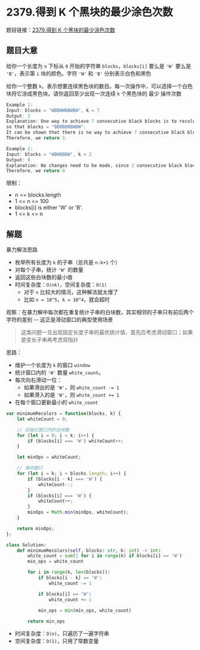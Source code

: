 # 2379.得到 K 个黑块的最少涂色次数

题目链接：[2379.得到 K 个黑块的最少涂色次数](https://leetcode.cn/problems/minimum-recolors-to-get-k-consecutive-black-blocks/)

## 题目大意

给你一个长度为 `n` 下标从 `0` 开始的字符串 `blocks`，`blocks[i]` 要么是 `'W'` 要么是 `'B'`，表示第 `i` 块的颜色。字符 `'W'` 和 `'B'` 分别表示白色和黑色

给你一个整数 `k`，表示想要连续黑色块的数目。每一次操作中，可以选择一个白色块将它涂成黑色块。请你返回至少出现一次连续 `k` 个黑色块的 最少 操作次数

```js
Example 1:
Input: blocks = "WBBWWBBWBW", k = 7
Output: 3
Explanation: One way to achieve 7 consecutive black blocks is to recolor the 0th, 3rd, and 4th blocks
so that blocks = "BBBBBBBWBW". 
It can be shown that there is no way to achieve 7 consecutive black blocks in less than 3 operations.
Therefore, we return 3.

Example 2:
Input: blocks = "WBWBBBW", k = 2
Output: 0
Explanation: No changes need to be made, since 2 consecutive black blocks already exist.
Therefore, we return 0
```

限制：
- n == blocks.length
- 1 <= n <= 100
- blocks[i] is either 'W' or 'B'.
- 1 <= k <= n

## 解题

暴力解法思路
- 枚举所有长度为 `k` 的子串（总共是 `n-k+1` 个）
- 对每个子串，统计 `'W'` 的数量
- 返回这些白块数的最小值
- 时间复杂度：`O(nk)`，空间复杂度：`O(1)`
  - 对于 `n` 比较大的情况，这种解法就太慢了
  - 比如 `n = 10^5`，`k = 10^4`，就会超时

观察：在暴力解中每次都在重复统计子串的白块数，其实相邻的子串只有前后两个字符的差别 -- 这正是滑动窗口的典型使用场景

> 这类问题一旦出现固定长度子串的最优统计值，首先应考虑滑动窗口；如果是变长子串再考虑双指针

思路：
- 维护一个长度为 `k` 的窗口 `window`
- 统计窗口内的 `'W'` 数量 `white_count`。
- 每次向右滑动一位：
  - 如果滑出的是 `'W'`，则 `white_count -= 1`
  - 如果滑入的是 `'W'`，则 `white_count += 1`
- 在每个窗口更新最小的 `white_count`

```js
var minimumRecolors = function(blocks, k) {
    let whiteCount = 0;

    // 初始化窗口内的白块数
    for (let i = 0; i < k; i++) {
        if (blocks[i] === 'W') whiteCount++;
    }

    let minOps = whiteCount;

    // 滑动窗口
    for (let i = k; i < blocks.length; i++) {
        if (blocks[i - k] === 'W') {
            whiteCount--;
        }
        if (blocks[i] === 'W') {
            whiteCount++;
        }
        minOps = Math.min(minOps, whiteCount);
    }

    return minOps;
};
```
```python
class Solution:
    def minimumRecolors(self, blocks: str, k: int) -> int:
        white_count = sum(1 for i in range(k) if blocks[i] == 'W')
        min_ops = white_count

        for i in range(k, len(blocks)):
            if blocks[i - k] == 'W':
                white_count -= 1

            if blocks[i] == 'W':
                white_count += 1

            min_ops = min(min_ops, white_count)
        
        return min_ops
```

- 时间复杂度：`O(n)`，只遍历了一遍字符串
- 空间复杂度：`O(1)`，只用了常数变量